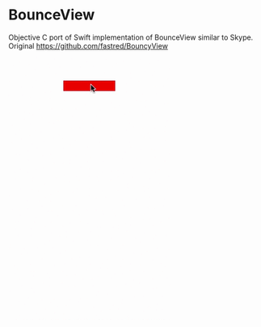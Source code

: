 # BounceView
Objective C port of Swift implementation of BounceView similar to Skype. Original https://github.com/fastred/BouncyView




![alt tag](https://raw.githubusercontent.com/akaabe/BounceView/master/example.gif)
